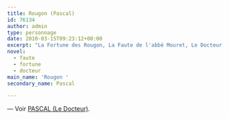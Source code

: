```yaml
---
title: Rougon (Pascal)
id: 76134
author: admin
type: personnage
date: 2010-03-15T09:23:12+00:00
excerpt: "La Fortune des Rougon, La Faute de l'abbé Mouret, Le Docteur Pascal"
novel:
  - faute
  - fortune
  - docteur
main_name: 'Rougon '
secondary_name: Pascal

---
```

— Voir <a href="/personnage/pascal-le-docteur/" target="_self">PASCAL (Le Docteur)</a>.